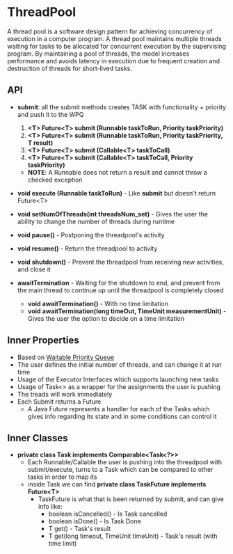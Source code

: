# ThreadPool
A thread pool is a software design pattern for achieving concurrency of execution in a computer program. A thread pool maintains multiple threads waiting for tasks to be allocated for concurrent execution by the supervising program. By maintaining a pool of threads, the model increases performance and avoids latency in execution due to frequent creation and destruction of threads for short-lived tasks.

## API
* **submit**: all the submit methods creates TASK with functionality + priority 
     and push it to the WPQ
     1. **<<T>T> Future<<T>T> submit (Runnable taskToRun, Priority taskPriority)**
     2. **<<T>T> Future<<T>T> submit (Runnable taskToRun, Priority taskPriority, T result)**
     3. **<<T>T> Future<<T>T> submit (Callable<<T>T> taskToCall)**
     4. **<<T>T> Future<<T>T> submit (Callable<<T>T> taskToCall, Priority taskPriority)**
     * **NOTE**: A Runnable does not return a result and cannot throw a checked exception

* **void execute (Runnable taskToRun)** - Like **submit** but doesn't return Future<<T>T>
* **void setNumOfThreads(int threadsNum_set)** - Gives the user the ability to change the number of threads during runtime
* **void pause()** - Postponing the threadpool's activity
* **void resume()** - Return the threadpool to activity
* **void shutdown()** - Prevent the threadpool from receiving new activities, and close it
* **awaitTermination** - Waiting for the shutdown to end, and prevent from the main thread to continue up until the threadpool is completely closed
   * **void awaitTermination()** - With no time limitation
   * **void awaitTermination(long timeOut, TimeUnit measurementUnit)** - Gives the user the option to decide on a time limitation

## Inner Properties
* Based on [Waitable Priority Queue](https://github.com/itay-adi/ThreadPool/tree/main/waitable_pqueue)
* The user defines the initial number of threads, and can change it at run time
* Usage of the Executor Interfaces which supports launching new tasks
* Usage of Task<> as a wrapper for the assignments the user is pushing
* The treads will work immediately
* Each Submit returns a Future
  *  A Java Future represents a handler for each of the Tasks which gives info regarding its state and in some conditions can control it

## Inner Classes
* **private class Task<T> implements Comparable<Task<?>>**
   * Each Runnable/Callable the user is pushing into the threadpool with submit/execute, turns to a Task which can be compared to other tasks in order to map its 
   * inside Task we can find **private class TaskFuture implements Future<<T>T>**
      * TaskFuture is what that is been returned by submit, and can give info like:
         * boolean isCancelled() - Is Task cancelled
         * boolean isDone() - Is Task Done
         * T get() - Task's result
         * T get(long timeout, TimeUnit timeUnit) - Task's result (with time limit)

